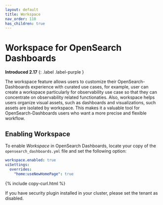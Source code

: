 ```yaml
---
layout: default
title: Workspace
nav_order: 110
has_children: true
---
```


# Workspace for OpenSearch Dashboards
**Introduced 2.17**
{: .label .label-purple }

The workspace feature allows users to customize their OpenSearch-Dashboards experience with curated use cases, for example, user can create a workspace particularly for observability use case so that they can concentrate on observability related functionaties. Also, workspace helps users organize visual assets, such as dashboards and visualizations, such assets are isolated by workspace. This makes it a valuable tool for OpenSearch-Dashboards users who want a more precise and flexible workflow.

## Enabling Workspace

To enable *Workspace* in OpenSearch Dashboards, locate your copy of the `opensearch_dashboards.yml` file and set the following option:

```yaml
workspace.enabled: true
uiSettings:
  overrides:
    "home:useNewHomePage": true
```
{% include copy-curl.html %}

If you have security plugin installed in your cluster, please set the tenant as disabled.